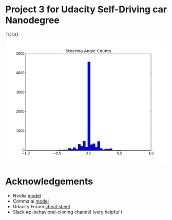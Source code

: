 
# Project 3 for Udacity Self-Driving car Nanodegree

TODO

![Histogram (raw Udacity set)](procout/hist.png)

# Acknowledgements 

* Nvidia [model](https://arxiv.org/pdf/1604.07316v1.pdf)
* Comma.ai [model](https://github.com/commaai/research/blob/master/train_steering_model.py)
* Udacity Forum [cheat sheet](https://carnd-forums.udacity.com/questions/26214464/behavioral-cloning-cheatsheet)
* Slack #p-behavioral-cloning channel (very helpful!)
